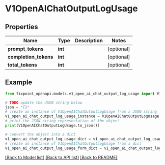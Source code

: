 # V1OpenAIChatOutputLogUsage


## Properties

Name | Type | Description | Notes
------------ | ------------- | ------------- | -------------
**prompt_tokens** | **int** |  | [optional] 
**completion_tokens** | **int** |  | [optional] 
**total_tokens** | **int** |  | [optional] 

## Example

```python
from fixpoint_openapi.models.v1_open_ai_chat_output_log_usage import V1OpenAIChatOutputLogUsage

# TODO update the JSON string below
json = "{}"
# create an instance of V1OpenAIChatOutputLogUsage from a JSON string
v1_open_ai_chat_output_log_usage_instance = V1OpenAIChatOutputLogUsage.from_json(json)
# print the JSON string representation of the object
print(V1OpenAIChatOutputLogUsage.to_json())

# convert the object into a dict
v1_open_ai_chat_output_log_usage_dict = v1_open_ai_chat_output_log_usage_instance.to_dict()
# create an instance of V1OpenAIChatOutputLogUsage from a dict
v1_open_ai_chat_output_log_usage_form_dict = v1_open_ai_chat_output_log_usage.from_dict(v1_open_ai_chat_output_log_usage_dict)
```
[[Back to Model list]](../README.md#documentation-for-models) [[Back to API list]](../README.md#documentation-for-api-endpoints) [[Back to README]](../README.md)


